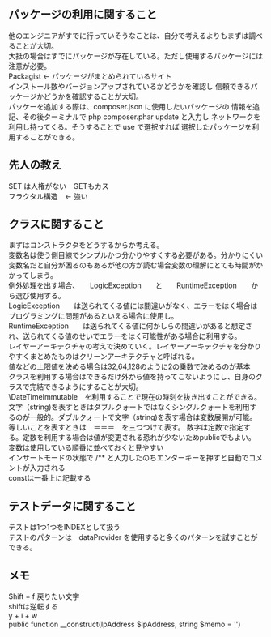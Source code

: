 ## パッケージの利用に関すること
他のエンジニアがすでに行っていそうなことは、自分で考えるよりもまずは調べることが大切。  
大抵の場合はすでにパッケージが存在している。ただし使用するパッケージには注意が必要。  
Packagist <- パッケージがまとめられているサイト  
インストール数やバージョンアップされているかどうかを確認し
信頼できるパッケージかどうかを確認することが大切。  
パッケーを追加する際は、composer.json に使用したいパッケージの
情報を追記、その後ターミナルで php composer.phar update と入力し
ネットワークを利用し持ってくる。そうすることで use で選択すれば
選択したパッケージを利用することができる。
## 先人の教え
SET は人権がない　GETもカス  
フラクタル構造　<- 強い


## クラスに関すること
まずはコンストラクタをどうするからか考える。  
変数名は使う側目線でシンプルかつ分かりやすくする必要がある。分かりにくい変数名だと自分が困るのもあるが他の方が読む場合変数の理解にとても時間がかかってしまう。  
例外処理を出す場合、　　LogicException　　と　　RuntimeException　　から選び使用する。  
LogicException　　は送られてくる値には間違いがなく、エラーをはく場合はプログラミングに問題があるといえる場合に使用し。  
RuntimeException　　は送られてくる値に何かしらの間違いがあると想定され、送られてくる値のせいでエラーをはく可能性がある場合に利用する。  
レイヤーアーキテクチャの考えで決めていく。レイヤーアーキテクチャを分かりやすくまとめたものはクリーンアーキテクチャと呼ばれる。  
値などの上限値を決める場合は32,64,128のように2の乗数で決めるのが基本  
クラスを利用する場合はできるだけ外から値を持ってこないようにし、自身のクラスで完結できるようにすることが大切。  
\DateTimeImmutable　を利用することで現在の時刻を抜き出すことができる。
文字（string)を表すときはダブルクォートではなくシングルクォートを利用するのが一般的。ダブルクォートで文字（string)を表す場合は変数展開が可能。  
等しいことを表すときは　＝＝＝　を三つつけて表す。
数字は定数で指定する。定数を利用する場合は値が変更される恐れが少ないためpublicでもよい。
変数は使用している順番に並べておくと見やすい  
インサートモードの状態で /** と入力したのちエンターキーを押すと自動でコメントが入力される  
constは一番上に記載する
## テストデータに関すること
テストは1つ1つをINDEXとして扱う  
テストのパターンは　dataProvider を使用すると多くのパターンを試すことができる。  

## メモ
Shift + f 戻りたい文字  
shiftは逆転する  
y + i + w  
public function __construct(IpAddress $ipAddress, string $memo = '')
